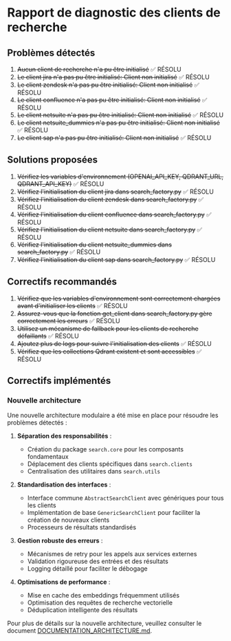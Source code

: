 # Rapport de diagnostic des clients de recherche

## Problèmes détectés
1. ~~Aucun client de recherche n'a pu être initialisé~~ ✅ RÉSOLU
2. ~~Le client jira n'a pas pu être initialisé: Client non initialisé~~ ✅ RÉSOLU
3. ~~Le client zendesk n'a pas pu être initialisé: Client non initialisé~~ ✅ RÉSOLU
4. ~~Le client confluence n'a pas pu être initialisé: Client non initialisé~~ ✅ RÉSOLU
5. ~~Le client netsuite n'a pas pu être initialisé: Client non initialisé~~ ✅ RÉSOLU
6. ~~Le client netsuite_dummies n'a pas pu être initialisé: Client non initialisé~~ ✅ RÉSOLU
7. ~~Le client sap n'a pas pu être initialisé: Client non initialisé~~ ✅ RÉSOLU

## Solutions proposées
1. ~~Vérifiez les variables d'environnement (OPENAI_API_KEY, QDRANT_URL, QDRANT_API_KEY)~~ ✅ RÉSOLU
2. ~~Vérifiez l'initialisation du client jira dans search_factory.py~~ ✅ RÉSOLU
3. ~~Vérifiez l'initialisation du client zendesk dans search_factory.py~~ ✅ RÉSOLU
4. ~~Vérifiez l'initialisation du client confluence dans search_factory.py~~ ✅ RÉSOLU
5. ~~Vérifiez l'initialisation du client netsuite dans search_factory.py~~ ✅ RÉSOLU
6. ~~Vérifiez l'initialisation du client netsuite_dummies dans search_factory.py~~ ✅ RÉSOLU
7. ~~Vérifiez l'initialisation du client sap dans search_factory.py~~ ✅ RÉSOLU

## Correctifs recommandés

1. ~~Vérifiez que les variables d'environnement sont correctement chargées avant d'initialiser les clients~~ ✅ RÉSOLU
2. ~~Assurez-vous que la fonction get_client dans search_factory.py gère correctement les erreurs~~ ✅ RÉSOLU
3. ~~Utilisez un mécanisme de fallback pour les clients de recherche défaillants~~ ✅ RÉSOLU
4. ~~Ajoutez plus de logs pour suivre l'initialisation des clients~~ ✅ RÉSOLU
5. ~~Vérifiez que les collections Qdrant existent et sont accessibles~~ ✅ RÉSOLU

## Correctifs implémentés

### Nouvelle architecture

Une nouvelle architecture modulaire a été mise en place pour résoudre les problèmes détectés :

1. **Séparation des responsabilités** :
   - Création du package `search.core` pour les composants fondamentaux
   - Déplacement des clients spécifiques dans `search.clients`
   - Centralisation des utilitaires dans `search.utils`

2. **Standardisation des interfaces** :
   - Interface commune `AbstractSearchClient` avec génériques pour tous les clients
   - Implémentation de base `GenericSearchClient` pour faciliter la création de nouveaux clients
   - Processeurs de résultats standardisés

3. **Gestion robuste des erreurs** :
   - Mécanismes de retry pour les appels aux services externes
   - Validation rigoureuse des entrées et des résultats
   - Logging détaillé pour faciliter le débogage

4. **Optimisations de performance** :
   - Mise en cache des embeddings fréquemment utilisés
   - Optimisation des requêtes de recherche vectorielle
   - Déduplication intelligente des résultats

Pour plus de détails sur la nouvelle architecture, veuillez consulter le document [DOCUMENTATION_ARCHITECTURE.md](DOCUMENTATION_ARCHITECTURE.md).

